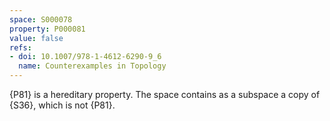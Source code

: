 ```yaml
---
space: S000078
property: P000081
value: false
refs:
- doi: 10.1007/978-1-4612-6290-9_6
  name: Counterexamples in Topology
---
```


{P81} is a hereditary property.  The space contains as a subspace a copy of {S36}, which is not {P81}.
